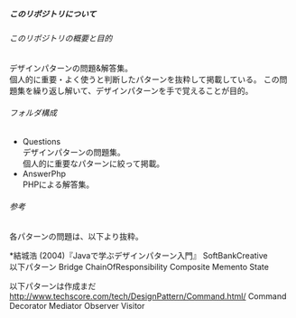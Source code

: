 ##### このリポジトリについて  

###### このリポジトリの概要と目的
デザインパターンの問題&解答集。  
個人的に重要・よく使うと判断したパターンを抜粋して掲載している。
この問題集を繰り返し解いて、デザインパターンを手で覚えることが目的。

###### フォルダ構成  
* Questions  
  デザインパターンの問題集。    
  個人的に重要なパターンに絞って掲載。  
* AnswerPhp  
  PHPによる解答集。  

###### 参考  
各パターンの問題は、以下より抜粋。

*結城浩 (2004)『Javaで学ぶデザインパターン入門』  SoftBankCreative  
以下パターン
Bridge
ChainOfResponsibility
Composite
Memento
State


以下パターンは作成まだ
http://www.techscore.com/tech/DesignPattern/Command.html/
Command
Decorator
Mediator
Observer
Visitor

